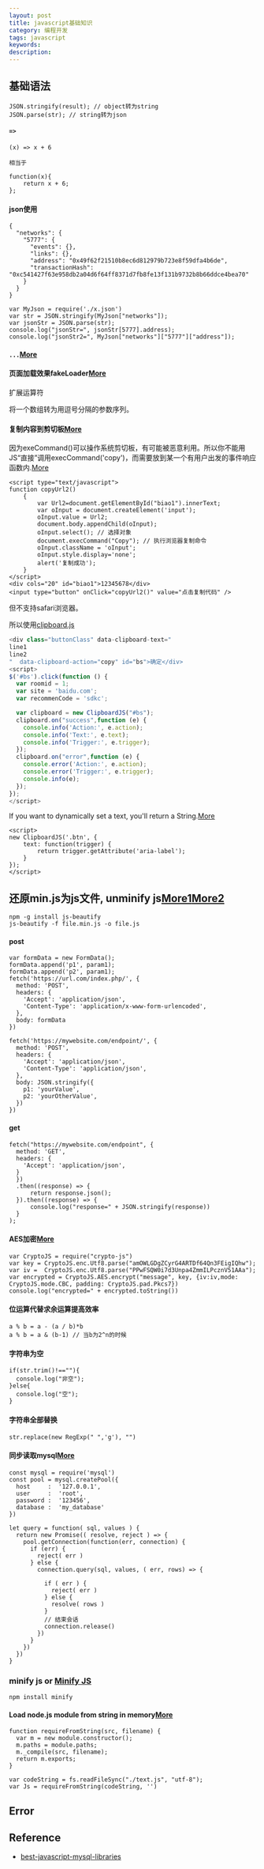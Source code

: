 ```yaml
---
layout: post
title: javascript基础知识
category: 编程开发
tags: javascript
keywords: 
description: 
---
```


## 基础语法


```
JSON.stringify(result); // object转为string
JSON.parse(str); // string转为json
```


#### `=>`

```
(x) => x + 6

相当于

function(x){
    return x + 6;
};
```

#### json使用

```
{
  "networks": {
    "5777": {
      "events": {},
      "links": {},
      "address": "0x49f62f21510b8ec6d812979b723e8f59dfa4b6de",
      "transactionHash": "0xc541427f63e958db2a04d6f64ff8371d7fb8fe13f131b9732b8b66ddce4bea70"
    }
  }
}
```

```
var MyJson = require('./x.json')
var str = JSON.stringify(MyJson["networks"]);
var jsonStr = JSON.parse(str);
console.log("jsonStr=", jsonStr[5777].address);
console.log("jsonStr2=", MyJson["networks"]["5777"]["address"]);
```


#### `...`[More](https://blog.csdn.net/qq_30100043/article/details/53391308)

#### 页面加载效果fakeLoader[More](http://www.jq22.com/jquery-info2082)

扩展运算符

将一个数组转为用逗号分隔的参数序列。

#### 复制内容到剪切板[More](https://blog.csdn.net/github_36091081/article/details/77508710)

因为exeCommand()可以操作系统剪切板，有可能被恶意利用。所以你不能用JS“直接”调用execCommand('copy')，而需要放到某一个有用户出发的事件响应函数内.[More](https://segmentfault.com/q/1010000005783830)

```
<script type="text/javascript">
function copyUrl2()
    {
        var Url2=document.getElementById("biao1").innerText;
        var oInput = document.createElement('input');
        oInput.value = Url2;
        document.body.appendChild(oInput);
        oInput.select(); // 选择对象
        document.execCommand("Copy"); // 执行浏览器复制命令
        oInput.className = 'oInput';
        oInput.style.display='none';
        alert('复制成功');
    }
</script>
<div cols="20" id="biao1">12345678</div>
<input type="button" onClick="copyUrl2()" value="点击复制代码" />
```

但不支持safari浏览器。

所以使用[clipboard.js](https://github.com/zenorocha/clipboard.js)


```javascript
<div class="buttonClass" data-clipboard-text="
line1
line2
"  data-clipboard-action="copy" id="bs">确定</div>
<script>
$('#bs').click(function () {
  var roomid = 1;
  var site = 'baidu.com';
  var recommenCode = 'sdkc';

  var clipboard = new ClipboardJS("#bs");
  clipboard.on("success",function (e) {
    console.info('Action:', e.action);
    console.info('Text:', e.text);
    console.info('Trigger:', e.trigger);
  });
  clipboard.on("error",function (e) {
    console.error('Action:', e.action);
    console.error('Trigger:', e.trigger);
    console.info(e);
  });
});
</script>
```

If you want to dynamically set a text, you'll return a String.[More](https://clipboardjs.com/)

```
<script>
new ClipboardJS('.btn', {
    text: function(trigger) {
        return trigger.getAttribute('aria-label');
    }
});
</script>
```

## 还原min.js为js文件, unminify js[More1](https://beautifier.io/)[More2](https://github.com/beautify-web/js-beautify)

```
npm -g install js-beautify
js-beautify -f file.min.js -o file.js
```

#### post

```
var formData = new FormData();
formData.append('p1', param1);
formData.append('p2', param1);
fetch('https://url.com/index.php/', {
  method: 'POST',
  headers: {
    'Accept': 'application/json',
    'Content-Type': 'application/x-www-form-urlencoded',
  },
  body: formData
})
```

```
fetch('https://mywebsite.com/endpoint/', {
  method: 'POST',
  headers: {
    'Accept': 'application/json',
    'Content-Type': 'application/json',
  },
  body: JSON.stringify({
    p1: 'yourValue',
    p2: 'yourOtherValue',
  })
})
```

#### get

```
fetch("https://mywebsite.com/endpoint", {
  method: 'GET',
  headers: {
    'Accept': 'application/json',
  }
  })
  .then((response) => {
      return response.json();
  }).then((response) => {
      console.log("response=" + JSON.stringify(response))
  }
);
```

#### AES加密[More](http://www.fairyland.live/wordpress/2017/03/16/php%E4%B8%8Ejavascript%E5%85%BC%E5%AE%B9%E7%9A%84aes%E5%8A%A0%E8%A7%A3%E5%AF%86/)

```
var CryptoJS = require("crypto-js")
var key = CryptoJS.enc.Utf8.parse("amOWLGDgZCyrG4ARTDf64Qn3FEigIQhw");
var iv =  CryptoJS.enc.Utf8.parse("PPwFSQW0i7d3Unpa4ZmmILPcznV51AAa");
var encrypted = CryptoJS.AES.encrypt("message", key, {iv:iv,mode: CryptoJS.mode.CBC, padding: CryptoJS.pad.Pkcs7})
console.log("encrypted=" + encrypted.toString())
```

#### 位运算代替求余运算提高效率

```
a % b = a - (a / b)*b
a % b = a & (b-1) // 当b为2^n的时候
```

#### 字符串为空

```
if(str.trim()!==""){
  console.log("非空");
}else{
  console.log("空");
}
```

#### 字符串全部替换

```
str.replace(new RegExp(" ",'g'), "")
```

#### 同步读取mysql[More](https://blog.csdn.net/tinfengyee/article/details/94434659)

```
const mysql = require('mysql')
const pool = mysql.createPool({
  host     :  '127.0.0.1',
  user     :  'root',
  password :  '123456',
  database :  'my_database'
})

let query = function( sql, values ) {
  return new Promise(( resolve, reject ) => {
    pool.getConnection(function(err, connection) {
      if (err) {
        reject( err )
      } else {
        connection.query(sql, values, ( err, rows) => {

          if ( err ) {
            reject( err )
          } else {
            resolve( rows )
          }
          // 结束会话
          connection.release()
        })
      }
    })
  })
}
```

### minify js or [Minify JS](https://javascript-minifier.com/)

```
npm install minify
```

#### Load node.js module from string in memory[More](https://stackoverflow.com/questions/17581830/load-node-js-module-from-string-in-memory)

```
function requireFromString(src, filename) {
  var m = new module.constructor();
  m.paths = module.paths;
  m._compile(src, filename);
  return m.exports;
}

var codeString = fs.readFileSync("./text.js", "utf-8");
var Js = requireFromString(codeString, '')
```

## Error




## Reference

* [best-javascript-mysql-libraries](https://openbase.com/categories/js/best-javascript-mysql-libraries)
